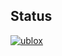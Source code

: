 ## Status

[![ublox](https://catalog.flipperzero.one/application/ublox/widget)](https://catalog.flipperzero.one/application/ublox/page)